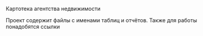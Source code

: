 Картотека агентства недвижимости

Проект содержит файлы с именами таблиц и отчётов. Также для работы понадобятся ссылки
